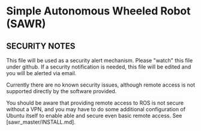 Simple Autonomous Wheeled Robot (SAWR)
======================================
SECURITY NOTES
--------------

This file will be used as a security alert mechanism.
Please "watch" this file under github.  If a security
notification is needed, this file will be edited and
you will be alerted via email.

Currently there are no known security issues, although
remote access is not supported directly by the software
provided.

You should be aware that providing remote access to ROS
is not secure without a VPN, and you may have to do some
additional configuration of Ubuntu itself to enable able
and secure even basic remote access. See
[sawr_master/INSTALL.md].
